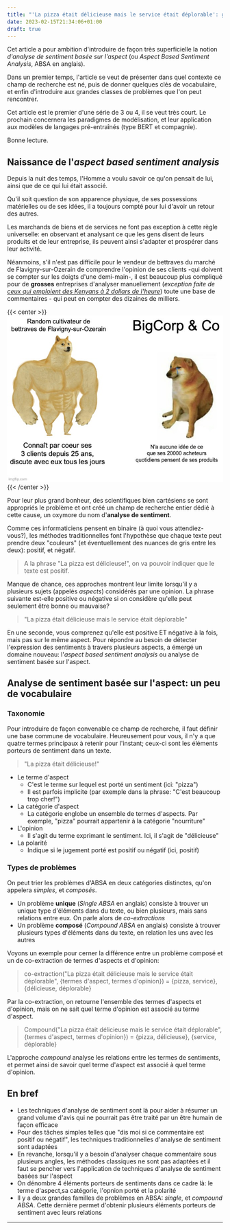 ```yaml
---
title: "'La pizza était délicieuse mais le service était déplorable': genèse de l'analyse de sentiment basée sur l'aspect"
date: 2023-02-15T21:34:06+01:00
draft: true
---
```


Cet article a pour ambition d'introduire de façon très superficielle la notion _d'analyse de sentiment basée sur 
l'aspect_ (ou _Aspect Based Sentiment Analysis_, ABSA en anglais).

Dans un premier temps, l'article se veut de présenter dans quel contexte ce champ de recherche est né, puis de donner 
quelques clés de vocabulaire, et enfin d'introduire aux grandes classes de problèmes que l'on peut rencontrer.

Cet article est le premier d'une série de 3 ou 4, il se veut très court. Le prochain concernera les paradigmes de 
modélisation, et leur application aux modèles de langages pré-entraînés (type BERT et compagnie).

Bonne lecture.


## Naissance de l'_aspect based sentiment analysis_
Depuis la nuit des temps, l'Homme a voulu savoir ce qu'on pensait de lui, ainsi que de ce qui lui était associé. 

Qu'il soit question de son apparence physique, de ses possessions matérielles ou de ses idées, il a toujours compté pour 
lui d'avoir un retour des autres.

Les marchands de biens et de services ne font pas exception à cette règle universelle: en observant et analysant ce que 
les gens disent de leurs produits et de leur entreprise, ils peuvent ainsi s'adapter et prospérer dans leur activité.

Néanmoins, s'il n'est pas difficile pour le vendeur de bettraves du marché de Flavigny-sur-Ozerain de comprendre 
l'opinion de ses clients -qui doivent se compter sur les doigts d'une demi-main-, il est beaucoup plus compliqué pour de 
**grosses** entreprises d'analyser manuellement (_exception faite de [ceux qui emploient des Kenyans à 2 dollars de l'heure](https://time.com/6247678/openai-chatgpt-kenya-workers/)_) toute 
une base de commentaires - qui peut en compter des dizaines de milliers. 

{{< center >}}
![meme_1](meme_1.jpeg)
{{< /center >}}

Pour leur plus grand bonheur, des scientifiques bien cartésiens se sont appropriés le problème et ont créé un champ de 
recherche entier dédié à cette cause, un oxymore du nom d'**analyse de sentiment**.

Comme ces informaticiens pensent en binaire (à quoi vous attendiez-vous?), les méthodes traditionnelles font l'hypothèse 
que chaque texte peut prendre deux "couleurs" (et éventuellement des nuances de gris entre les deux): positif, et 
négatif.

> A la phrase "La pizza est délicieuse!", on va pouvoir indiquer que le texte est positif. 

Manque de chance, ces approches montrent leur limite lorsqu'il y a plusieurs sujets (appelés _aspects_) considérés 
par une opinion. La phrase suivante est-elle positive ou négative si on considère qu'elle peut seulement être bonne ou 
mauvaise?

> "La pizza était délicieuse mais le service était déplorable"

En une seconde, vous comprenez qu'elle est positive ET négative à la fois, mais pas sur le même aspect.
Pour répondre au besoin de détecter l'expression des sentiments à travers plusieurs aspects, a émergé un domaine 
nouveau: l'_aspect based sentiment analysis_ ou analyse de sentiment basée sur l'aspect.

## Analyse de sentiment basée sur l'aspect: un peu de vocabulaire

### Taxonomie

Pour introduire de façon convenable ce champ de recherche, il faut définir une base commune de vocabulaire. 
Heureusement pour vous, il n'y a que quatre termes principaux à retenir pour l'instant; ceux-ci sont les éléments 
porteurs de sentiment dans un texte.

> "La pizza était délicieuse!"

- Le terme d'aspect
  - C'est le terme sur lequel est porté un sentiment (ici: "pizza")
  - Il est parfois implicite (par exemple dans la phrase: "C'est beaucoup trop cher!")
- La catégorie d'aspect
  - La catégorie englobe un ensemble de termes d'aspects. Par exemple, "pizza" pourrait appartenir à la catégorie 
"nourriture"
- L'opinion
  - Il s'agit du terme exprimant le sentiment. Ici, il s'agit de "délicieuse"
- La polarité
  - Indique si le jugement porté est positif ou négatif (ici, positif)


### Types de problèmes

On peut trier les problèmes d'ABSA en deux catégories distinctes, qu'on appelera _simples_, et _composés_.

- Un problème **unique** (_Single ABSA_ en anglais) consiste à trouver un unique type d'éléments dans du texte, ou bien plusieurs, mais sans 
relations entre eux. On parle alors de _co-extractions_
- Un problème **composé** (_Compound ABSA_ en anglais) consiste à trouver plusieurs types d'éléments dans du texte, en relation les uns avec les 
autres 

Voyons un exemple pour cerner la différence entre un problème composé et un de co-extraction de termes d'aspects et 
d'opinion:


> co-extraction("La pizza était délicieuse mais le service était déplorable", {termes d'aspect, termes d'opinion}) = {pizza, service}, {délicieuse, déplorable}

Par la co-extraction, on retourne l'ensemble des termes d'aspects et d'opinion, mais on ne sait quel terme d'opinion est 
associé au terme d'aspect.

> Compound("La pizza était délicieuse mais le service était déplorable", {termes d'aspect, termes d'opinion}) = {pizza, délicieuse}, {service, déplorable}

L'approche _compound_ analyse les relations entre les termes de sentiments, et permet ainsi de savoir quel terme 
d'aspect est associé à quel terme d'opinion. 


## En bref

- Les techniques d'analyse de sentiment sont là pour aider à résumer un grand volume d'avis qui ne pourrait pas être 
traité par un être humain de façon efficace
- Pour des tâches simples telles que "dis moi si ce commentaire est positif ou négatif", les techniques traditionnelles 
d'analyse de sentiment sont adaptées
- En revanche, lorsqu'il y a besoin d'analyser chaque commentaire sous plusieurs angles, les méthodes classiques ne 
sont pas adaptées et il faut se pencher vers l'application de techniques d'analyse de sentiment basées sur l'aspect
- On dénombre 4 éléments porteurs de sentiments dans ce cadre là: le terme d'aspect,sa catégorie, l'opnion porté et la 
polarité
- Il y a deux grandes familles de problèmes en ABSA: _single_, et _compound ABSA_. Cette dernière permet d'obtenir 
plusieurs éléments porteurs de sentiment avec leurs relations


---